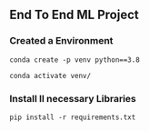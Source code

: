 ## End To End ML Project

### Created a Environment
```
conda create -p venv python==3.8

conda activate venv/
```
### Install ll necessary Libraries
```
pip install -r requirements.txt
```